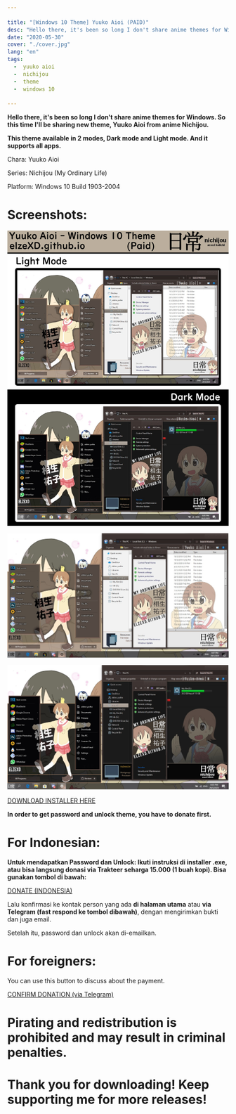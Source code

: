 ```yaml
---

title: "[Windows 10 Theme] Yuuko Aioi (PAID)"
desc: "Hello there, it's been so long I don't share anime themes for Windows. So this time I'll be sharing new theme, Yuuko Aioi from anime Nichijou. Request by Afga Pratama"
date: "2020-05-30"
cover: "./cover.jpg"
lang: "en"
tags:
  -  yuuko aioi
  -  nichijou
  -  theme
  -  windows 10

---
```


**Hello there, it's been so long I don't share anime themes for Windows. So this time I'll be sharing new theme, Yuuko Aioi from anime Nichijou.**

**This theme available in 2 modes, Dark mode and Light mode. And it supports all apps.**


Chara: Yuuko Aioi

Series: Nichijou (My Ordinary Life)

Platform: Windows 10 Build 1903-2004

# Screenshots:

![depan](./unknown-1.jpg)

![ss1](./light.jpg)

![ss2](./dark.jpg)


<a href="http://fav.me/ddycqdr" class="btn"><span class="name">DOWNLOAD INSTALLER HERE</span></a>

**In order to get password and unlock theme, you have to donate first.**

# For Indonesian:

**Untuk mendapatkan Password dan Unlock: Ikuti instruksi di installer .exe, atau bisa langsung donasi via Trakteer seharga 15.000 (1 buah kopi). Bisa gunakan tombol di bawah:**

<a href="https://trakteer.id/elzeXD/showcase/yuuko-aioi-theme-windows-10-build-1903-sd-2004-WcngJ" class="btn"><span class="name">DONATE (INDONESIA)</span></a>

Lalu konfirmasi ke kontak person yang ada **di halaman utama** atau **via Telegram (fast respond ke tombol dibawah)**, dengan mengirimkan bukti dan juga email.

Setelah itu, password dan unlock akan di-emailkan.

# For foreigners:

You can use this button to discuss about the payment.

<a href="http://t.me/elzeXD" class="btn"><span class="name">CONFIRM DONATION (via Telegram)</span></a>

# Pirating and redistribution is prohibited and may result in criminal penalties.



# Thank you for downloading! Keep supporting me for more releases!
